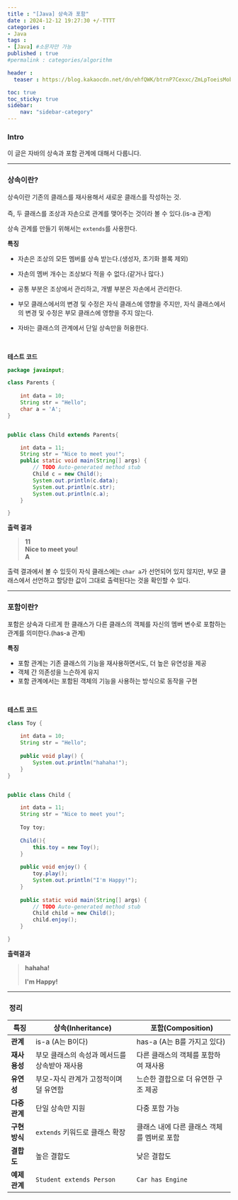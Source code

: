 ```yaml
---
title : "[Java] 상속과 포함"
date : 2024-12-12 19:27:30 +/-TTTT
categories : 
- Java
tags : 
- [Java] #소문자만 가능
published : true
#permalink : categories/algorithm

header :
  teaser : https://blog.kakaocdn.net/dn/ehfQWK/btrnP7Cexxc/ZmLpToeisMobjHGaLfEDg0/img.png

toc: true
toc_sticky: true
sidebar:
    nav: "sidebar-category"
---
```



### <span style="color: #202124;">Intro</span>

<span style="color: #202124;">이 글은 자바의 상속과 포함 관계에 대해서 다룹니다.</span>

* * *

### <span style="color: #202124;">상속이란?</span>

<span style="color: #202124;">상속이란 기존의 클래스를 재사용해서 새로운 클래스를 작성하는 것.</span>  
<br/><span style="color: #202124;">즉, 두 클래스를 조상과 자손으로 관계를 맺어주는 것이라 볼 수 있다.(is-a 관계)</span>

<span style="color: #202124;">상속 관계를 만들기 위해서는 `extends`를 사용한다.</span>

**특징**

- <span style="color: #202124;">자손은 조상의 모든 멤버를 상속 받는다.(생성자, 초기화 블록 제외)</span>
    
- <span style="color: #202124;">자손의 멤버 개수는 조상보다 적을 수 없다.(같거나 많다.)</span>
    
- <span style="color: #202124;"><span style="color: #202124;">공통 부분은 조상에서 관리하고, 개별 부분은 자손에서 관리한다.</span>  
    </span>
    
- <span style="color: #202124;"><span style="color: #202124;">부모 클래스에서의 변경 및 수정은 자식 클래스에 영향을 주지만,</span></span> <span style="color: #202124;"><span style="color: #202124;">자식 클래스에서의 변경 및 수정은 부모 클래스에 영향을 주지 않는다.</span></span>
    
- <span style="color: #202124;"><span style="color: #202124;"><span style="color: #202124;">자바는 클래스의 관계에서 단일 상속만을 허용한다.</span></span></span>
    

&nbsp;

**<span style="color: #202124;"><span style="color: #202124;"><span style="color: #202124;">테스트 코드</span></span></span>**

```java
package javainput;

class Parents {
    
    int data = 10;
    String str = "Hello";
    char a = 'A';
}


public class Child extends Parents{

    int data = 11;
    String str = "Nice to meet you!";
    public static void main(String[] args) {
        // TODO Auto-generated method stub
        Child c = new Child();
        System.out.println(c.data);
        System.out.println(c.str);
        System.out.println(c.a);
    }

}

```

**출력 결과**

> **11**  
> **Nice to meet you!**  
> **A**

출력 결과에서 볼 수 있듯이 자식 클래스에는 `char a`가 선언되어 있지 않지만, 부모 클래스에서 선언하고 할당한 값이 그대로 출력된다는 것을 확인할 수 있다.

* * *

### 포함이란?

포함은 상속과 다르게 한 클래스가 다른 클래스의 객체를 자신의 멤버 변수로 포함하는 관계를 의미한다.(has-a 관계)

**특징**

- 포함 관계는 기존 클래스의 기능을 재사용하면서도, 더 높은 유연성을 제공
- 객체 간 의존성을 느슨하게 유지
- 포함 관계에서는 포함된 객체의 기능을 사용하는 방식으로 동작을 구현

&nbsp;

**테스트 코드**

```java
class Toy {
    
    int data = 10;
    String str = "Hello";
    
    public void play() {
        System.out.println("hahaha!");
    }
}


public class Child {

    int data = 11;
    String str = "Nice to meet you!";
    
    Toy toy;
    
    Child(){
        this.toy = new Toy();
    }
    
    public void enjoy() {
        toy.play();
        System.out.println("I'm Happy!");
    }
    
    public static void main(String[] args) {
        // TODO Auto-generated method stub
        Child child = new Child();
        child.enjoy();
    }

}

```

**출력결과**

> **hahaha!**
> 
> **I'm Happy!**

* * *

###  정리

| **특징** | **상속(Inheritance)** | **포함(Composition)** |
| --- | --- | --- |
| **관계** | is-a (A는 B이다) | has-a (A는 B를 가지고 있다) |
| **재사용성** | 부모 클래스의 속성과 메서드를 상속받아 재사용 | 다른 클래스의 객체를 포함하여 재사용 |
| **유연성** | 부모-자식 관계가 고정적이며 덜 유연함 | 느슨한 결합으로 더 유연한 구조 제공 |
| **다중 관계** | 단일 상속만 지원 | 다중 포함 가능 |
| **구현 방식** | `extends` 키워드로 클래스 확장 | 클래스 내에 다른 클래스 객체를 멤버로 포함 |
| **결합도** | 높은 결합도 | 낮은 결합도 |
| **예제 관계** | `Student extends Person` | `Car has Engine` |
